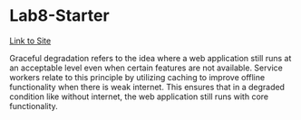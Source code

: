 # Lab8-Starter

[Link to Site](https://jeremysu99.github.io/Lab8_Starter/)

Graceful degradation refers to the idea where a web application still runs at an acceptable level even when certain features are not available. Service workers relate to this principle by utilizing caching to improve offline functionality when there is weak internet. This ensures that in a degraded condition like without internet, the web application still runs with core functionality.


